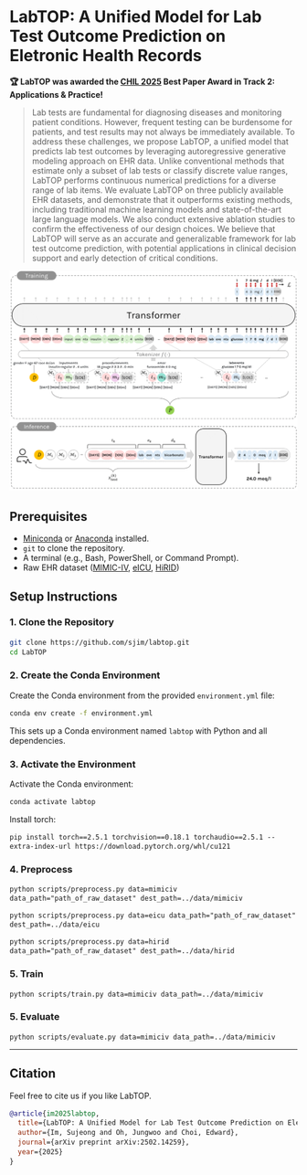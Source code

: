 # LabTOP: A Unified Model for Lab Test Outcome Prediction on Eletronic Health Records

**🏆 LabTOP was awarded the [CHIL 2025](https://chil.ahli.cc/papers/) Best Paper Award in Track 2: Applications & Practice!**

> Lab tests are fundamental for diagnosing diseases and monitoring patient conditions. However, frequent testing can be burdensome for patients, and test results may not always be immediately available. 
To address these challenges, we propose LabTOP, a unified model that predicts lab test outcomes by leveraging autoregressive generative modeling approach on EHR data.
Unlike conventional methods that estimate only a subset of lab tests or classify discrete value ranges, LabTOP performs continuous numerical predictions for a diverse range of lab items.
We evaluate LabTOP on three publicly available EHR datasets, and demonstrate that it outperforms existing methods, including traditional machine learning models and state-of-the-art large language models.
We also conduct extensive ablation studies to confirm the effectiveness of our design choices.
We believe that LabTOP will serve as an accurate and generalizable framework for lab test outcome prediction, with potential applications in clinical decision support and early detection of critical conditions.




![Training_and_Inference_Overview](https://github.com/sujeongim/LabTOP/blob/main/training_inference.png)




## Prerequisites
- [Miniconda](https://docs.conda.io/en/latest/miniconda.html) or [Anaconda](https://www.anaconda.com/products/distribution) installed.
- `git` to clone the repository.
- A terminal (e.g., Bash, PowerShell, or Command Prompt).
- Raw EHR dataset ([MIMIC-IV](https://physionet.org/content/mimiciv/3.1/), [eICU](https://physionet.org/content/eicu-crd/2.0/), [HiRID](https://physionet.org/content/hirid/1.1.1/))
  
## Setup Instructions

### 1. Clone the Repository
```bash
git clone https://github.com/sjim/labtop.git
cd LabTOP
```

### 2. Create the Conda Environment
Create the Conda environment from the provided `environment.yml` file:
```bash
conda env create -f environment.yml
```

This sets up a Conda environment named `labtop` with Python and all dependencies.

### 3. Activate the Environment
Activate the Conda environment:
```bash
conda activate labtop
```

Install torch:
```
pip install torch==2.5.1 torchvision==0.18.1 torchaudio==2.5.1 --extra-index-url https://download.pytorch.org/whl/cu121
```


### 4. Preprocess
```
python scripts/preprocess.py data=mimiciv data_path="path_of_raw_dataset" dest_path=../data/mimiciv
```
```
python scripts/preprocess.py data=eicu data_path="path_of_raw_dataset" dest_path=../data/eicu
```
```
python scripts/preprocess.py data=hirid data_path="path_of_raw_dataset" dest_path=../data/hirid
```

### 5. Train
```
python scripts/train.py data=mimiciv data_path=../data/mimiciv
```

### 5. Evaluate
```
python scripts/evaluate.py data=mimiciv data_path=../data/mimiciv
```
---
## Citation

Feel free to cite us if you like LabTOP.

```bibtex
@article{im2025labtop,
  title={LabTOP: A Unified Model for Lab Test Outcome Prediction on Electronic Health Records},
  author={Im, Sujeong and Oh, Jungwoo and Choi, Edward},
  journal={arXiv preprint arXiv:2502.14259},
  year={2025}
}
